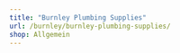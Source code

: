 ```yaml
---
title: "Burnley Plumbing Supplies"
url: /burnley/burnley-plumbing-supplies/
shop: Allgemein
---
```

